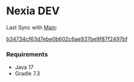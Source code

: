 # Nexia DEV

Last Sync with [Main](https://github.com/nexia-cts/Nexia-Mod/tree/main):

[b34734cf63d7ebe0b602c6ae937be9f87f2497bf](https://github.com/nexia-cts/Nexia-Mod/commit/b34734cf63d7ebe0b602c6ae937be9f87f2497bf)

### Requirements
- Java 17
- Gradle 7.3
